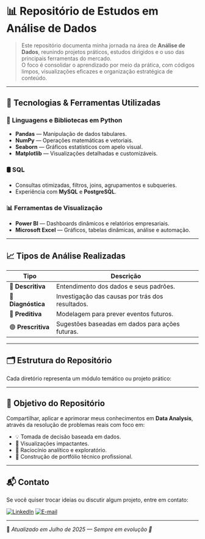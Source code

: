 # 📊 Repositório de Estudos em Análise de Dados

> Este repositório documenta minha jornada na área de **Análise de Dados**, reunindo projetos práticos, estudos dirigidos e o uso das principais ferramentas do mercado.  
> O foco é consolidar o aprendizado por meio da prática, com códigos limpos, visualizações eficazes e organização estratégica de conteúdo.

---

## 🧠 Tecnologias & Ferramentas Utilizadas

### 🐍 **Linguagens e Bibliotecas em Python**
- **Pandas** — Manipulação de dados tabulares.
- **NumPy** — Operações matemáticas e vetoriais.
- **Seaborn** — Gráficos estatísticos com apelo visual.
- **Matplotlib** — Visualizações detalhadas e customizáveis.

### 🛢️ **SQL**
- Consultas otimizadas, filtros, joins, agrupamentos e subqueries.
- Experiência com **MySQL** e **PostgreSQL**.

### 📊 **Ferramentas de Visualização**
- **Power BI** — Dashboards dinâmicos e relatórios empresariais.
- **Microsoft Excel** — Gráficos, tabelas dinâmicas, análise e automação.

---

## 📈 Tipos de Análise Realizadas

| Tipo                | Descrição                              |
|---------------------|-----------------------------------------|
| 🔹 **Descritiva**     | Entendimento dos dados e seus padrões. |
| 🔸 **Diagnóstica**    | Investigação das causas por trás dos resultados. |
| 🔷 **Preditiva**      | Modelagem para prever eventos futuros. |
| 🟣 **Prescritiva**    | Sugestões baseadas em dados para ações futuras. |

---

## 🗂️ Estrutura do Repositório

Cada diretório representa um módulo temático ou projeto prático:

---

## 🎯 Objetivo do Repositório

Compartilhar, aplicar e aprimorar meus conhecimentos em **Data Analysis**, através da resolução de problemas reais com foco em:

- 💡 Tomada de decisão baseada em dados.
- 📌 Visualizações impactantes.
- 🧩 Raciocínio analítico e exploratório.
- 🧱 Construção de portfólio técnico profissional.

---

## 📬 Contato

Se você quiser trocar ideias ou discutir algum projeto, entre em contato:

[![LinkedIn](https://img.shields.io/badge/LinkedIn-Perfil-blue?style=flat&logo=linkedin)](https://www.linkedin.com/in/seu-usuario)
[![E-mail](https://img.shields.io/badge/E--mail-contato-red?style=flat&logo=gmail)](mailto:seu.email@exemplo.com)

---

📌 *Atualizado em Julho de 2025 — Sempre em evolução 🚀*